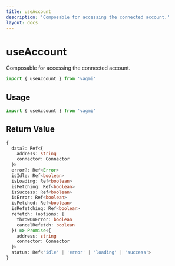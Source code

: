 ```yaml
---
title: useAccount
description: 'Composable for accessing the connected account.'
layout: docs
---
```


# useAccount

Composable for accessing the connected account.

```js
import { useAccount } from 'vagmi'
```

## Usage

```js
import { useAccount } from 'vagmi'
```

## Return Value

```ts
{
  data?: Ref<{
    address: string
    connector: Connector
  }>
  error?: Ref<Error>
  isIdle: Ref<boolean>
  isLoading: Ref<boolean>
  isFetching: Ref<boolean>
  isSuccess: Ref<boolean>
  isError: Ref<boolean>
  isFetched: Ref<boolean>
  isRefetching: Ref<boolean>
  refetch: (options: {
    throwOnError: boolean
    cancelRefetch: boolean
  }) => Promise<{
    address: string
    connector: Connector
  }>
  status: Ref<'idle' | 'error' | 'loading' | 'success'>
}
```
